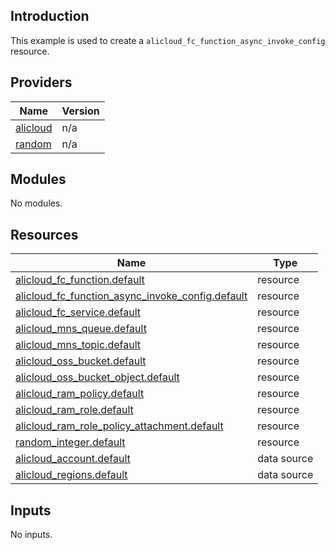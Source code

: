 ## Introduction

This example is used to create a `alicloud_fc_function_async_invoke_config` resource.

<!-- BEGIN_TF_DOCS -->
## Providers

| Name | Version |
|------|---------|
| <a name="provider_alicloud"></a> [alicloud](#provider\_alicloud) | n/a |
| <a name="provider_random"></a> [random](#provider\_random) | n/a |

## Modules

No modules.

## Resources

| Name | Type |
|------|------|
| [alicloud_fc_function.default](https://registry.terraform.io/providers/aliyun/alicloud/latest/docs/resources/fc_function) | resource |
| [alicloud_fc_function_async_invoke_config.default](https://registry.terraform.io/providers/aliyun/alicloud/latest/docs/resources/fc_function_async_invoke_config) | resource |
| [alicloud_fc_service.default](https://registry.terraform.io/providers/aliyun/alicloud/latest/docs/resources/fc_service) | resource |
| [alicloud_mns_queue.default](https://registry.terraform.io/providers/aliyun/alicloud/latest/docs/resources/mns_queue) | resource |
| [alicloud_mns_topic.default](https://registry.terraform.io/providers/aliyun/alicloud/latest/docs/resources/mns_topic) | resource |
| [alicloud_oss_bucket.default](https://registry.terraform.io/providers/aliyun/alicloud/latest/docs/resources/oss_bucket) | resource |
| [alicloud_oss_bucket_object.default](https://registry.terraform.io/providers/aliyun/alicloud/latest/docs/resources/oss_bucket_object) | resource |
| [alicloud_ram_policy.default](https://registry.terraform.io/providers/aliyun/alicloud/latest/docs/resources/ram_policy) | resource |
| [alicloud_ram_role.default](https://registry.terraform.io/providers/aliyun/alicloud/latest/docs/resources/ram_role) | resource |
| [alicloud_ram_role_policy_attachment.default](https://registry.terraform.io/providers/aliyun/alicloud/latest/docs/resources/ram_role_policy_attachment) | resource |
| [random_integer.default](https://registry.terraform.io/providers/hashicorp/random/latest/docs/resources/integer) | resource |
| [alicloud_account.default](https://registry.terraform.io/providers/aliyun/alicloud/latest/docs/data-sources/account) | data source |
| [alicloud_regions.default](https://registry.terraform.io/providers/aliyun/alicloud/latest/docs/data-sources/regions) | data source |

## Inputs

No inputs.
<!-- END_TF_DOCS -->    